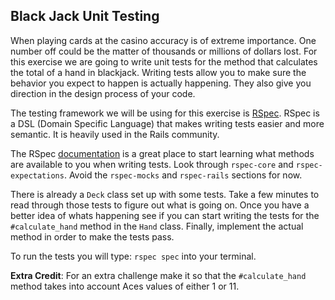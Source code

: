 ## Black Jack Unit Testing

When playing cards at the casino accuracy is of extreme importance.  One number
off could be the matter of thousands or millions of dollars lost.  For this exercise
we are going to write unit tests for the method that calculates the total of a
hand in blackjack.  Writing tests allow you to make sure the behavior you expect
to happen is actually happening.  They also give you direction in the design
process of your code.

The testing framework we will be using for this exercise is
[RSpec](http://rspec.info/).  RSpec is a DSL (Domain Specific Language) that
makes writing tests easier and more semantic.  It is heavily used in the Rails
community.

The RSpec [documentation](https://relishapp.com/rspec) is a great place to start learning what methods are
available to you when writing tests.  Look through `rspec-core` and
`rspec-expectations`.  Avoid the `rspec-mocks` and `rspec-rails` sections for
now.

There is already a `Deck` class set up with some tests.  Take a few minutes to
read through those tests to figure out what is going on.  Once you have a better
idea of whats happening see if you can start writing the tests for the
`#calculate_hand` method in the `Hand` class.  Finally, implement the actual
method in order to make the tests pass.

To run the tests you will type: `rspec spec` into your terminal.

**Extra Credit**:
For an extra challenge make it so that the `#calculate_hand` method takes into
account Aces values of either 1 or 11.


